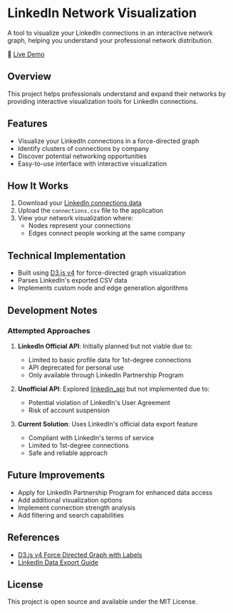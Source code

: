 # LinkedIn Network Visualization
A tool to visualize your LinkedIn connections in an interactive network graph, helping you understand your professional network distribution.

🔗 [Live Demo](https://thanh-to.github.io/linkedin-connections-visualization.html)

## Overview
This project helps professionals understand and expand their networks by providing interactive visualization tools for LinkedIn connections.

## Features
- Visualize your LinkedIn connections in a force-directed graph
- Identify clusters of connections by company
- Discover potential networking opportunities
- Easy-to-use interface with interactive visualization

## How It Works
1. Download your [LinkedIn connections data](https://www.linkedin.com/help/linkedin/answer/66844/export-connections-from-linkedin)
2. Upload the `connections.csv` file to the application
3. View your network visualization where:
   - Nodes represent your connections
   - Edges connect people working at the same company

## Technical Implementation
- Built using [D3.js v4](https://d3js.org/) for force-directed graph visualization
- Parses LinkedIn's exported CSV data
- Implements custom node and edge generation algorithms

## Development Notes

### Attempted Approaches
1. **LinkedIn Official API**: Initially planned but not viable due to:
   - Limited to basic profile data for 1st-degree connections
   - API deprecated for personal use
   - Only available through LinkedIn Partnership Program

2. **Unofficial API**: Explored [linkedin_api](https://github.com/tomquirk/linkedin-api) but not implemented due to:
   - Potential violation of LinkedIn's User Agreement
   - Risk of account suspension

3. **Current Solution**: Uses LinkedIn's official data export feature
   - Compliant with LinkedIn's terms of service
   - Limited to 1st-degree connections
   - Safe and reliable approach

## Future Improvements
- Apply for LinkedIn Partnership Program for enhanced data access
- Add additional visualization options
- Implement connection strength analysis
- Add filtering and search capabilities

## References
- [D3.js v4 Force Directed Graph with Labels](https://bl.ocks.org/heybignick/3faf257bbbbc7743bb72310d03b86ee8)
- [LinkedIn Data Export Guide](https://www.linkedin.com/help/linkedin/answer/66844/export-connections-from-linkedin)

## License
This project is open source and available under the MIT License.
